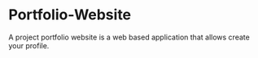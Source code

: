 # Portfolio-Website
A project portfolio website is a web based application that allows create your profile.
